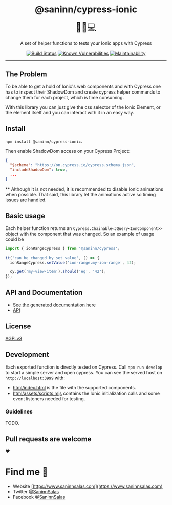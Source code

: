 <div align="center">
  <h1>@saninn/cypress-ionic</h1>

<span style="font-size:2em">👨‍💻💻</span>

A set of helper functions to tests your Ionic apps with Cypress

<div align="center">

[![Build Status](https://github.com/distante/cypress-ionic/actions/workflows/node.js.yml/badge.svg)](https://github.com/distante/cypress-ionic/actions/workflows/node.js.yml) [![Known Vulnerabilities](https://snyk.io/test/github/distante/cypress-ionic/badge.svg?targetFile=package.json)](https://snyk.io/test/github/distante/cypress-ionic?targetFile=package.json) [![Maintainability](https://api.codeclimate.com/v1/badges/171b458d255d4112ffd6/maintainability)](https://codeclimate.com/github/distante/cypress-ionic/maintainability)

</div>
</div>

<hr />

## The Problem

To be able to get a hold of Ionic's web components and with Cypress one has to inspect their ShadowDom and create cypress helper commands to change them for each project, which is time consuming.

With this library you can just give the css selector of the Ionic Element, or the element itself and you can interact with it in an easy way.

## Install

`npm install @saninn/cypress-ionic`.

Then enable ShadowDom access on your Cypress Project:

```json
{
  "$schema": "https://on.cypress.io/cypress.schema.json",
  "includeShadowDom": true,
  ...
}
```

\*\* Although it is not needed, it is recommended to disable Ionic animations when possible. That said, this library let the animations active so timing issues are handled.

## Basic usage

Each helper function returns an `Cypress.Chainable<JQuery<IonComponent>>` object with the component that was changed. So an example of usage could be

```ts
import { ionRangeCypress } from '@saninn/cypress';

it('can be changed by set value', () => {
  ionRangeCypress.setValue('ion-range.my-ion-range', 42);

  cy.get('my-view-item').should('eq', '42');
});
```

## API and Documentation

- [See the generated documentation here](https://cypress-ionic.saninnsalas.com/interfaces/_models_logger_config_interface_.iloggerconfig.html)
- [API](https://logger.saninnsalas.com/classes/__saninn__logger_.saninnlogger.html)

## License

[AGPLv3](/LICENSE)

## Development

Each exported function is directly tested on Cypress.
Call `npm run develop` to start a simple server and open cypress.
You can see the served host on `http://localhost:3999` with:

- [html/index.html](/html/index.html) is the file with the supported components.
- [html/assets/scripts.mjs](/html/assets/scripts.mjs) contains the Ionic initialization calls and some event listeners needed for testing.

### Guidelines

TODO.

## Pull requests are welcome

❤

# Find me 🏃‍

- Website [https://www.saninnsalas.com](https://www.saninnsalas.com)
- Twitter [@SaninnSalas](https://twitter.com/saninnsalas)
- Facebook [@SaninnSalas](https://www.facebook.com/SaninnSD/)
